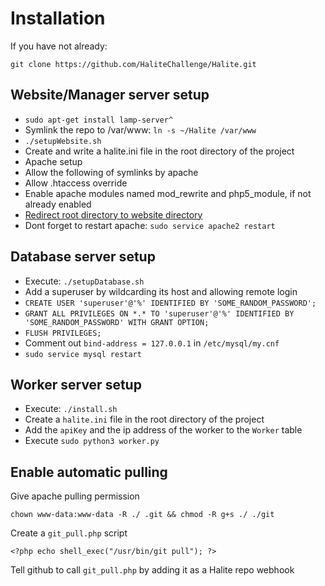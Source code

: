 # Installation

If you have not already:

```git clone https://github.com/HaliteChallenge/Halite.git```

## Website/Manager server setup

* ```sudo apt-get install lamp-server^```
* Symlink the repo to /var/www: ```ln -s ~/Halite /var/www```
* ```./setupWebsite.sh```
* Create and write a halite.ini file in the root directory of the project
* Apache setup
 * Allow the following of symlinks by apache
 * Allow .htaccess override
 * Enable apache modules named mod_rewrite and php5_module, if not already enabled
 * [Redirect root directory to website directory](http://serverfault.com/questions/9992/how-to-get-apache2-to-redirect-to-a-subdirectory)
 * Dont forget to restart apache: ```sudo service apache2 restart```

## Database server setup

* Execute: ```./setupDatabase.sh```
* Add a superuser by wildcarding its host and allowing remote login
 * ```CREATE USER 'superuser'@'%' IDENTIFIED BY 'SOME_RANDOM_PASSWORD';```
 * ```GRANT ALL PRIVILEGES ON *.* TO 'superuser'@'%' IDENTIFIED BY 'SOME_RANDOM_PASSWORD' WITH GRANT OPTION;```
 * ```FLUSH PRIVILEGES;```
 * Comment out `bind-address = 127.0.0.1` in `/etc/mysql/my.cnf`
 * ```sudo service mysql restart```

## Worker server setup

* Execute: ```./install.sh```
* Create a `halite.ini` file in the root directory of the project
* Add the `apiKey` and the ip address of the worker to the `Worker` table
* Execute ```sudo python3 worker.py```

## Enable automatic pulling

Give apache pulling permission

```chown www-data:www-data -R ./ .git && chmod -R g+s ./ ./git```

Create a `git_pull.php` script

```<?php echo shell_exec("/usr/bin/git pull"); ?>```

Tell github to call `git_pull.php` by adding it as a Halite repo webhook
